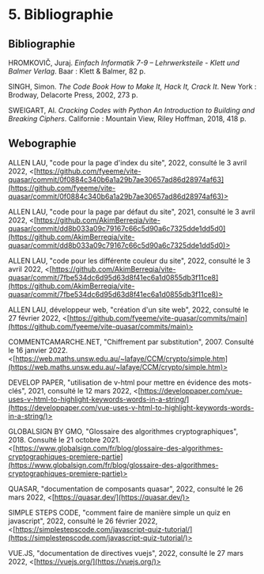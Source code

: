 # 5. Bibliographie

## Bibliographie

HROMKOVIČ, Juraj. *Einfach Informatik 7-9 – Lehrwerksteile - Klett und Balmer Verlag*. Baar : Klett & Balmer, 82 p.

SINGH, Simon. *The Code Book How to Make It, Hack It, Crack It*. New York : Brodway, Delacorte Press, 2002, 273 p.

SWEIGART, Al. *Cracking Codes with Python An Introduction to Building and Breaking Ciphers*. Californie : Mountain View, Riley Hoffman, 2018, 418 p.

## Webographie

ALLEN LAU, "code pour la page d'index du site", 2022, consulté le 3 avril 2022, <[https://github.com/fyeeme/vite-quasar/commit/0f0884c340b6a1a29b7ae30657ad86d28974af63](https://github.com/fyeeme/vite-quasar/commit/0f0884c340b6a1a29b7ae30657ad86d28974af63)>

ALLEN LAU, "code pour la page par défaut du site", 2021, consulté le 3 avril 2022, <[https://github.com/AkimBerreqia/vite-quasar/commit/dd8b033a09c79167c66c5d90a6c7325dde1dd5d0](https://github.com/AkimBerreqia/vite-quasar/commit/dd8b033a09c79167c66c5d90a6c7325dde1dd5d0)>

ALLEN LAU, "code pour les différente couleur du site", 2022, consulté le 3 avril 2022, <[https://github.com/AkimBerreqia/vite-quasar/commit/7fbe534dc6d95d63d8f41ec6a1d0855db3f11ce8](https://github.com/AkimBerreqia/vite-quasar/commit/7fbe534dc6d95d63d8f41ec6a1d0855db3f11ce8)>

ALLEN LAU, développeur web, "création d'un site web", 2022, consulté le 27 février 2022, <[https://github.com/fyeeme/vite-quasar/commits/main](https://github.com/fyeeme/vite-quasar/commits/main)>

COMMENTCAMARCHE.NET, "Chiffrement par substitution", 2007. Consulté le 16 janvier 2022. <[https://web.maths.unsw.edu.au/~lafaye/CCM/crypto/simple.htm](https://web.maths.unsw.edu.au/~lafaye/CCM/crypto/simple.htm)>

DEVELOP PAPER, "utilisation de v-html pour mettre en évidence des mots-clés", 2021, consulté le 12 mars 2022, <[https://developpaper.com/vue-uses-v-html-to-highlight-keywords-words-in-a-string/](https://developpaper.com/vue-uses-v-html-to-highlight-keywords-words-in-a-string/)>

GLOBALSIGN BY GMO, "Glossaire des algorithmes cryptographiques", 2018. Consulté le 21 octobre 2021. <[https://www.globalsign.com/fr/blog/glossaire-des-algorithmes-cryptographiques-premiere-partie](https://www.globalsign.com/fr/blog/glossaire-des-algorithmes-cryptographiques-premiere-partie)>

QUASAR, "documentation de composants quasar", 2022, consulté le 26 mars 2022, <[https://quasar.dev/](https://quasar.dev/)>

SIMPLE STEPS CODE, "comment faire de manière simple un quiz en javascript", 2022, consulté le 26 février 2022, <[https://simplestepscode.com/javascript-quiz-tutorial/](https://simplestepscode.com/javascript-quiz-tutorial/)>

VUE.JS, "documentation de directives vuejs", 2022, consulté le 27 mars 2022, <[https://vuejs.org/](https://vuejs.org/)>
